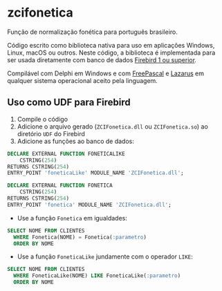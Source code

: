 # zcifonetica

Função de normalização fonética para português brasileiro.

Código escrito como biblioteca nativa para uso em aplicações Windows, Linux, macOS ou outros. Neste código, a biblioteca é implementada para ser usada diretamente com banco de dados [Firebird 1 ou superior](http://www.firebirdsql.org). 

Compilável com Delphi em Windows e com [FreePascal](http://www.freepascal.org/) e [Lazarus](http://www.lazarus-ide.org/) em qualquer sistema operacional aceito pela linguagem.

## Uso como UDF para Firebird

1. Compile o código
2. Adicione o arquivo gerado (`ZCIFonetica.dll` ou `ZCIFonetica.so`) ao diretório `UDF` do Firebird
3. Adicione as funções ao banco de dados:
```SQL
DECLARE EXTERNAL FUNCTION FONETICALIKE
    CSTRING(254)
RETURNS CSTRING(254)
ENTRY_POINT 'foneticaLike' MODULE_NAME 'ZCIFonetica.dll';

DECLARE EXTERNAL FUNCTION FONETICA
    CSTRING(254)
RETURNS CSTRING(254)
ENTRY_POINT 'fonetica' MODULE_NAME 'ZCIFonetica.dll';
```
* Use a função `Fonetica` em igualdades:
```SQL
SELECT NOME FROM CLIENTES
  WHERE Fonetica(NOME) = Fonetica(:parametro)
  ORDER BY NOME 
```
* Use a função `FoneticaLike` jundamente com o operador `LIKE`:
```SQL
SELECT NOME FROM CLIENTES
  WHERE FoneticaLike(NOME) LIKE FoneticaLike(:parametro)
  ORDER BY NOME 
```
